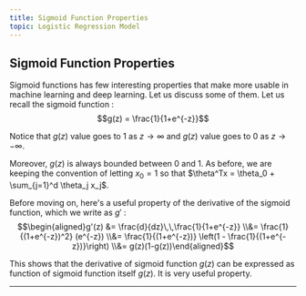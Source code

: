 ```yaml
---
title: Sigmoid Function Properties
topic: Logistic Regression Model
---
```


## Sigmoid Function Properties

Sigmoid functions has few interesting properties that make more usable in machine learning and deep learning. Let us discuss some of them. Let us recall the sigmoid function : $$g(z) = \frac{1}{1+e^{-z}}$$

Notice that $g(z)$ value goes to 1 as $z \to \infty$ and $g(z)$ value goes to 0 as $z \to -\infty$. 

Moreover, $g(z)$ is always bounded between 0 and 1. As before, we are keeping the convention of letting $x_0 = 1$ so that $\theta^Tx = \theta_0 + \sum_{j=1}^d \theta_j x_j$.

Before moving on, here's a useful property of the derivative of the sigmoid function, which we write as $g'$ : $$\begin{aligned}g'(z) &= \frac{d}{dz}\,\,\frac{1}{1+e^{-z}} \\&= \frac{1}{(1+e^{-z})^2} (e^{-z}) \\&= \frac{1}{(1+e^{-z})} \left(1 - \frac{1}{(1+e^{-z})}\right) \\&= g(z)(1-g(z))\end{aligned}$$

This shows that the derivative of sigmoid function $g(z)$ can be expressed as function of sigmoid function itself $g(z)$. It is very useful property.

---
